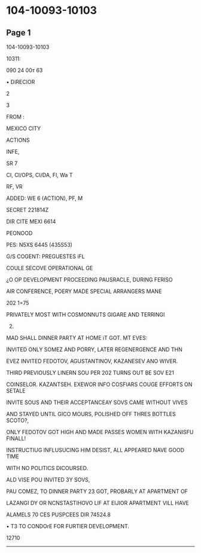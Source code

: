 # 104-10093-10103

## Page 1

104-10093-10103

10311:

090 24 00т 63

• DiRECIOR

2

3

FROM :

MEXICO CITY

ACTIONS

INFE,

SR 7

CI, CI/OPS, CI/DA, Fl, Wa T

RF, VR

ADDED: WE 6 (ACTION), PF, M

SECRET 221814Z

DIR CITE MEXI 6614

PEONOOD

PES: N5XS 6445 (435S53)

G/S COGENT: PREGUESTES iFL

COULE SECOVE OPERATIONAL GE

¿O OP DEVELOPMENT PROCEEDING PAUSRACLE, DURING FERISO

AIR CONFERENCE, POERY MADE SPECIAL ARRANGERS MANE

202 1=75

PRIVATELY MOST WITH COSMONNUTS GIGARE AND TERRINGI

2.

MAD SHALL DINNER PARTY AT HOME iT GOT. MT EVES:

INVITED ONLY SOMEZ AND PORRY, LATER REGENERGENCE AND THN

EVEZ INVITED FEDOTOV, AGUSTANTINOV, KAZANESEV ANO WIVER.

THIRD PREVIOUSLY LINERN SOU PER 202 TURNS OUT BE SOV E21

COINSELOR. KAZANTSEH. EXEWOR INFO COSFIARS COUGE EFFORTS ON SETALE

INVITE SOUS AND THEIR ACCEPTANCEAY SOVS CAME WITHOUT VIVES

AND STAYED UNTIL GICO MOURS, POLISHED OFF THRES BOTTLES SCOTO?,

ONLY FEDOTOV GOT HIGH AND MADE PASSES WOMEN WITH KAZANISFU FINALL!

INSTRUCTIUG INFLUSUCING HIM DESIST, ALL APPEARED NAVE GOOD TIME

WITH NO POLITICS DICOURSED.

ALD VISE POU INVITED 3Y SOVS,

PAU COMEZ, TO DINNER PARTY 23 GOT, PROBARLY AT APARTMENT OF

LAZANGI DY OR NCNSTASTIHOVO LIF AT EIJIOR APARTMENT VILL HAVE

ALAMELS 70 CES PUSPCEES DIR 74524.8

• T3 TO CONDOrE FOR FURTIER DEVELOPMENT.

12710

---

